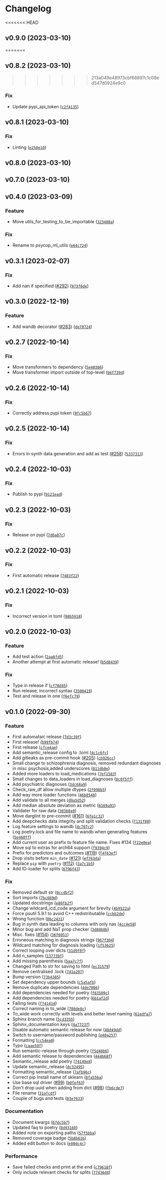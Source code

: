 # Changelog

<!--next-version-placeholder-->

<<<<<<< HEAD
## v0.9.0 (2023-03-10)
=======
## v0.8.2 (2023-03-10)
>>>>>>> 213a049e48973cbf68897c1c08ed547d0924e9c0
### Fix
* Update pypi_api_token ([`c2f4135`](https://github.com/Aarhus-Psychiatry-Research/psycop-ml-utils/commit/c2f4135bedbf923a028a9b24557dc9958c388f09))

## v0.8.1 (2023-03-10)
### Fix
* Linting ([`e250e10`](https://github.com/Aarhus-Psychiatry-Research/psycop-ml-utils/commit/e250e10d9501dfd147a10e8c48cdf50405efd0b5))

## v0.8.0 (2023-03-10)


## v0.7.0 (2023-03-10)


## v0.4.0 (2023-03-09)
### Feature
* Move utils_for_testing_to_be_importable ([`323488a`](https://github.com/Aarhus-Psychiatry-Research/psycop-ml-utils/commit/323488abc82308b4cd5512b345e3b5cfd8fc793b))

### Fix
* Rename to psycop_ml_utils ([`e64c724`](https://github.com/Aarhus-Psychiatry-Research/psycop-ml-utils/commit/e64c724669c04f4adfb82eef54d48db88a8c2d98))

## v0.3.1 (2023-02-07)
### Fix
* Add nan if specified ([#292](https://github.com/Aarhus-Psychiatry-Research/psycop-ml-utils/issues/292)) ([`973f6de`](https://github.com/Aarhus-Psychiatry-Research/psycop-ml-utils/commit/973f6deb0b9feccdad1f172ff5e10e9851690b93))

## v0.3.0 (2022-12-19)
### Feature
* Add wandb decorator ([#283](https://github.com/Aarhus-Psychiatry-Research/psycop-ml-utils/issues/283)) ([`de78724`](https://github.com/Aarhus-Psychiatry-Research/psycop-ml-utils/commit/de7872439f7e2dc6a0d41b3a16d32036eac12e18))

## v0.2.7 (2022-10-14)
### Fix
* Move transformers to dependency ([`5e40386`](https://github.com/Aarhus-Psychiatry-Research/psycop-ml-utils/commit/5e40386a4ae36a5ba1599ea25dccb28618c82750))
* Move transformer import outside of top-level ([`b6f7394`](https://github.com/Aarhus-Psychiatry-Research/psycop-ml-utils/commit/b6f7394526b32d81f1e2f454936967ee38d3b4d5))

## v0.2.6 (2022-10-14)
### Fix
* Correctly address pypi token ([`9fc5b67`](https://github.com/Aarhus-Psychiatry-Research/psycop-ml-utils/commit/9fc5b67ea061ffa507b48962cd2015da2ab96272))

## v0.2.5 (2022-10-14)
### Fix
* Errors in synth data generation and add as test ([#258](https://github.com/Aarhus-Psychiatry-Research/psycop-ml-utils/issues/258)) ([`5337313`](https://github.com/Aarhus-Psychiatry-Research/psycop-ml-utils/commit/5337313ab12e7e122c62ed3f340315c22cd6befb))

## v0.2.4 (2022-10-03)
### Fix
* Publish to pypi ([`9121ead`](https://github.com/Aarhus-Psychiatry-Research/psycop-ml-utils/commit/9121ead6479662209975e7c65b40ea55b128f556))

## v0.2.3 (2022-10-03)
### Fix
* Release on pypi ([`7d6a87c`](https://github.com/Aarhus-Psychiatry-Research/psycop-ml-utils/commit/7d6a87c8c540009ee16e2dfada133d2435d01aff))

## v0.2.2 (2022-10-03)
### Fix
* First automatic release ([`7483f22`](https://github.com/Aarhus-Psychiatry-Research/psycop-ml-utils/commit/7483f22add584e8fc7048b399df01305c73706f4))

## v0.2.1 (2022-10-03)
### Fix
* Incorrect version in toml ([`98b5918`](https://github.com/Aarhus-Psychiatry-Research/psycop-ml-utils/commit/98b59181587957b36976b6a82f6fe7dc36f8348d))

## v0.2.0 (2022-10-03)
### Feature
* Add test action ([`2aa6fd5`](https://github.com/Aarhus-Psychiatry-Research/psycop-ml-utils/commit/2aa6fd5da9bc82b5cdeb4190a8d835878b4ae96e))
* Another attempt at first automatic release! ([`b5d8439`](https://github.com/Aarhus-Psychiatry-Research/psycop-ml-utils/commit/b5d84390b4e72fc65a15f7656036a08f782e65e7))

### Fix
* Type in release if ([`cf70d45`](https://github.com/Aarhus-Psychiatry-Research/psycop-ml-utils/commit/cf70d4548af8b27aee0a596131ba158382daa36c))
* Run release, incorrect syntax ([`3500419`](https://github.com/Aarhus-Psychiatry-Research/psycop-ml-utils/commit/350041976006ce9ec5b5136899d6cd53b9a27c8a))
* Test and release in one ([`f6efc79`](https://github.com/Aarhus-Psychiatry-Research/psycop-ml-utils/commit/f6efc79ad05432542a281a9dbeb74196ddf9100f))

## v0.1.0 (2022-09-30)
### Feature
* First automataic release ([`7d3c39f`](https://github.com/Aarhus-Psychiatry-Research/psycop-ml-utils/commit/7d3c39f639dd1a97dabdb2baa7f170bf8f7eafe5))
* First release! ([`b99fb74`](https://github.com/Aarhus-Psychiatry-Research/psycop-ml-utils/commit/b99fb749ebee2b8d601f15e48cb36351d8a5c246))
* First release ([`cfce4ae`](https://github.com/Aarhus-Psychiatry-Research/psycop-ml-utils/commit/cfce4ae35ccb8ae3183a320518fb7d1469895bd3))
* Add semantic_release config to .toml ([`4c1c6fc`](https://github.com/Aarhus-Psychiatry-Research/psycop-ml-utils/commit/4c1c6fc0ae4583fc5f62fd8645649a1c74034ade))
* Add gitleaks as pre-commit hook ([#205](https://github.com/Aarhus-Psychiatry-Research/psycop-ml-utils/issues/205)) ([`cb926cc`](https://github.com/Aarhus-Psychiatry-Research/psycop-ml-utils/commit/cb926cca1277b09e096b5f086f07a377552e1cab))
* Small change to schizophrenia diagnosis, removed redundant diagnoses in misc psychosis,added underscores ([`811db0e`](https://github.com/Aarhus-Psychiatry-Research/psycop-ml-utils/commit/811db0e86e6410fff318703647e788c9991240bf))
* Added more loaders to load_medications ([`7ef1583`](https://github.com/Aarhus-Psychiatry-Research/psycop-ml-utils/commit/7ef1583aac1bc89db8fd3712341aa7aef5b0a5ca))
* Small changes to data_loaders in load_diagnoses ([`0c0f5ff`](https://github.com/Aarhus-Psychiatry-Research/psycop-ml-utils/commit/0c0f5ffec587556d57126d37d6caae1f6732467b))
* Add psychiatric diagnoses ([`3dc68a9`](https://github.com/Aarhus-Psychiatry-Research/psycop-ml-utils/commit/3dc68a919c4754b32ae513292f415897924a013a))
* Check_raw_df allow multiple dtypes ([`2f098b5`](https://github.com/Aarhus-Psychiatry-Research/psycop-ml-utils/commit/2f098b58c2ebcf7a0097cc5bd4cbd3e5ee6ad682))
* Add way more loader functions ([`46b8548`](https://github.com/Aarhus-Psychiatry-Research/psycop-ml-utils/commit/46b8548f1b897be1e7ec4fae91050442af1ca3f0))
* Add validate to all merges ([`d9a5d52`](https://github.com/Aarhus-Psychiatry-Research/psycop-ml-utils/commit/d9a5d5205e1f714e5d4174841955b202074ffc1f))
* Add median absolute deviation as metric ([`6169a91`](https://github.com/Aarhus-Psychiatry-Research/psycop-ml-utils/commit/6169a91dade8aab3861b3865f8c224d311563fd9))
* Validater for raw data ([`30360a9`](https://github.com/Aarhus-Psychiatry-Research/psycop-ml-utils/commit/30360a963887bb8a6b5b357ff4d1ae04cbd6cdfa))
* Move darglint to pre-commit ([#161](https://github.com/Aarhus-Psychiatry-Research/psycop-ml-utils/issues/161)) ([`6fe1c32`](https://github.com/Aarhus-Psychiatry-Research/psycop-ml-utils/commit/6fe1c32204023acf96260351b0dbb95f0068e721))
* Add deepchecks data integrity and split validation checks ([`f131f80`](https://github.com/Aarhus-Psychiatry-Research/psycop-ml-utils/commit/f131f80ea516442e7c7b26f639cb4d5e5f5c8e7c))
* Log feature settings to wandb ([`dc707c2`](https://github.com/Aarhus-Psychiatry-Research/psycop-ml-utils/commit/dc707c286aaf12698591d92d3f5e4ae42e1a8f06))
* Log poetry.lock and file name to wandb when generating features ([`5e460ff`](https://github.com/Aarhus-Psychiatry-Research/psycop-ml-utils/commit/5e460fff4176c6dba8effdc1c043c7ed9c72ca8b))
* Add current user as prefix to feature file name. Fixes #134 ([`f22e0ea`](https://github.com/Aarhus-Psychiatry-Research/psycop-ml-utils/commit/f22e0eac4960bfd87cf97790b95a49456bc2a952))
* Move sql to extras for arch64 support ([`f9394c9`](https://github.com/Aarhus-Psychiatry-Research/psycop-ml-utils/commit/f9394c9f7096660139c3bb96001022ed6b57e1cd))
* Prefix for predictors and outcomes ([#119](https://github.com/Aarhus-Psychiatry-Research/psycop-ml-utils/issues/119)) ([`f4f63ef`](https://github.com/Aarhus-Psychiatry-Research/psycop-ml-utils/commit/f4f63efed1da3cf930ade2e28e3ea8a3f14c309e))
* Drop visits before `min_date` ([#121](https://github.com/Aarhus-Psychiatry-Research/psycop-ml-utils/issues/121)) ([`ef763da`](https://github.com/Aarhus-Psychiatry-Research/psycop-ml-utils/commit/ef763dab65eeeb9d54d91a9b600439de8fd4564e))
* Replace `pip` with `poetry` ([#112](https://github.com/Aarhus-Psychiatry-Research/psycop-ml-utils/issues/112)) ([`3a7c1b5`](https://github.com/Aarhus-Psychiatry-Research/psycop-ml-utils/commit/3a7c1b5ff6fc9cedbbef864a5d1bfd922fa443bb))
* Add ID-loader for splits ([`6796f43`](https://github.com/Aarhus-Psychiatry-Research/psycop-ml-utils/commit/6796f436231f388f345afc437377fe6c7df9c83c))

### Fix
* Removed default str ([`0ccdbf2`](https://github.com/Aarhus-Psychiatry-Research/psycop-ml-utils/commit/0ccdbf21c77742c24c8dabc309bcc6ed310d22ef))
* Sort imports ([`7bc669d`](https://github.com/Aarhus-Psychiatry-Research/psycop-ml-utils/commit/7bc669d45a074b7e6de62110fde6ddf647b20338))
* Updated docstrings ([`e80fb2f`](https://github.com/Aarhus-Psychiatry-Research/psycop-ml-utils/commit/e80fb2f0afb2f50d26e2c9cc631da8a4993218f3))
* Change wildcard_icd_code argument for brevity ([`4b9522a`](https://github.com/Aarhus-Psychiatry-Research/psycop-ml-utils/commit/4b9522af3a073d4e8dd06a417f332992ca2dab19))
* Force psutil 5.9.1 to avoid C++ redistributable ([`ccbb2de`](https://github.com/Aarhus-Psychiatry-Research/psycop-ml-utils/commit/ccbb2de288ff2aeac1a2853379592ec2fbedc7e5))
* Wrong function ([`06c2431`](https://github.com/Aarhus-Psychiatry-Research/psycop-ml-utils/commit/06c243119a8d2837d3383b276727c98922ce27f3))
* Bug in synth data leading to columns with only nas ([`4cc4e58`](https://github.com/Aarhus-Psychiatry-Research/psycop-ml-utils/commit/4cc4e58f9c815023a2431b74a0bf86d7c439c8ab))
* Minor bug and add NaT prop checker ([`3d8868b`](https://github.com/Aarhus-Psychiatry-Research/psycop-ml-utils/commit/3d8868bd37b00ab7535c1d950b7cfd38acdc763c))
* Misc. fixes ([#154](https://github.com/Aarhus-Psychiatry-Research/psycop-ml-utils/issues/154)) ([`36f6051`](https://github.com/Aarhus-Psychiatry-Research/psycop-ml-utils/commit/36f60515caa50b6d1482d7d9a4b4e9f1ee795da2))
* Erroneous matching in diagnosis strings ([`967f304`](https://github.com/Aarhus-Psychiatry-Research/psycop-ml-utils/commit/967f304425c8a7a8d3d7d24ef2a3eef7e15b7cac))
* Wildcard matching for diagnosis loading ([`1f53625`](https://github.com/Aarhus-Psychiatry-Research/psycop-ml-utils/commit/1f53625f252449b565763e951502378694476316))
* Correct looping over dicts ([`31d9f0f`](https://github.com/Aarhus-Psychiatry-Research/psycop-ml-utils/commit/31d9f0ffdd873eb0f2f6067ef3b7acaf293bf8bd))
* Add n_samples ([`13773bf`](https://github.com/Aarhus-Psychiatry-Research/psycop-ml-utils/commit/13773bf42746d7ee066f217b6cc4f375019ce929))
* Add missing parenthesis ([`5aa7c7f`](https://github.com/Aarhus-Psychiatry-Research/psycop-ml-utils/commit/5aa7c7f0a324612355b90863bf8661dbfafa82f3))
* Changed Path to str for saving to html ([`ec31579`](https://github.com/Aarhus-Psychiatry-Research/psycop-ml-utils/commit/ec3157993f132618c9fa762b56937dd62facc422))
* Remove centralised .lock ([`741a207`](https://github.com/Aarhus-Psychiatry-Research/psycop-ml-utils/commit/741a20709c2e63080ecf3e8099fab0eab75b1f68))
* Bump version ([`73b4385`](https://github.com/Aarhus-Psychiatry-Research/psycop-ml-utils/commit/73b438575cca2654f82280b5e1201db7fd7f162c))
* Set dependency upper bounds ([`c5a5afb`](https://github.com/Aarhus-Psychiatry-Research/psycop-ml-utils/commit/c5a5afb7375e1e1bfd202c4ff6e0ed22a0ce5269))
* Remove duplicate dependencies ([`4de7006`](https://github.com/Aarhus-Psychiatry-Research/psycop-ml-utils/commit/4de7006b5ef18f80f424df91e0f08c47399b8c5a))
* Add dependencies needed for poetry ([`f63509c`](https://github.com/Aarhus-Psychiatry-Research/psycop-ml-utils/commit/f63509cd11a3539473dae83854e1c0e825495e87))
* Add dependencies needed for poetry ([`6b1af2d`](https://github.com/Aarhus-Psychiatry-Research/psycop-ml-utils/commit/6b1af2d5acd0af4ba78540485ef2e161483d27aa))
* Failing tests ([`f741414`](https://github.com/Aarhus-Psychiatry-Research/psycop-ml-utils/commit/f741414000b3b05955f3cadad75643ec6ff3b3d6))
* Correct naming in to_wide ([`708de8c`](https://github.com/Aarhus-Psychiatry-Research/psycop-ml-utils/commit/708de8c6fa9b7615f0002deb55a5e23489dd07e8))
* To_wide work correctly with levels and better level naming ([`61edfa7`](https://github.com/Aarhus-Psychiatry-Research/psycop-ml-utils/commit/61edfa754b5abb2760e3ecde4e0aa146e0f31b87))
* Sphinx branch name ([`5cd3355`](https://github.com/Aarhus-Psychiatry-Research/psycop-ml-utils/commit/5cd33556f90165a150b765e695199a1f49525f59))
* Sphinx_documentation keys ([`4a77237`](https://github.com/Aarhus-Psychiatry-Research/psycop-ml-utils/commit/4a772371eb73ca82cd366e6c7c28dba3799f7188))
* Disable automatic semantic release for now ([`48d49dd`](https://github.com/Aarhus-Psychiatry-Research/psycop-ml-utils/commit/48d49dde74e7a49d49873dc1ae9eed982c12bc2c))
* Switch to username/password publishing ([`e40a257`](https://github.com/Aarhus-Psychiatry-Research/psycop-ml-utils/commit/e40a2572217b865a62a43695e51549d204c81495))
* Formatting ([`cc54ea0`](https://github.com/Aarhus-Psychiatry-Research/psycop-ml-utils/commit/cc54ea0e8d47952ccbd90ee849c85333f2882c3d))
* Typo ([`caae59f`](https://github.com/Aarhus-Psychiatry-Research/psycop-ml-utils/commit/caae59fba8bfe684a01b387bcc745cbaa34f6448))
* Run semantic-release through poetry ([`f5d40b6`](https://github.com/Aarhus-Psychiatry-Research/psycop-ml-utils/commit/f5d40b615a64a5e270f570a22e41b39b91e731b5))
* Add semantic release to dependencies ([`444b68f`](https://github.com/Aarhus-Psychiatry-Research/psycop-ml-utils/commit/444b68f609620cf2a92c68bb049bb7204eb0ab12))
* Semantic_release add poetry ([`74149e8`](https://github.com/Aarhus-Psychiatry-Research/psycop-ml-utils/commit/74149e831bbc056f27b333306e5bdb3b64649d8a))
* Update semantic_release ([`dc32495`](https://github.com/Aarhus-Psychiatry-Research/psycop-ml-utils/commit/dc324953e10574155cf6840606bcbc9e204fc347))
* Formatting semantic_release ([`7afb96c`](https://github.com/Aarhus-Psychiatry-Research/psycop-ml-utils/commit/7afb96c71dfd95d1563b812cda4efd7d5ccdc32b))
* Correct pip install name of sklearn ([`8fa556a`](https://github.com/Aarhus-Psychiatry-Research/psycop-ml-utils/commit/8fa556ad8afd7716e70b16bce002918cc9420e9e))
* Use base sql driver ([#99](https://github.com/Aarhus-Psychiatry-Research/psycop-ml-utils/issues/99)) ([`b0fef63`](https://github.com/Aarhus-Psychiatry-Research/psycop-ml-utils/commit/b0fef63843df43e64aec3319a37d717d371e63b4))
* Don't drop uuid when adding from dict ([#98](https://github.com/Aarhus-Psychiatry-Research/psycop-ml-utils/issues/98)) ([`fb6cde7`](https://github.com/Aarhus-Psychiatry-Research/psycop-ml-utils/commit/fb6cde77c33c6a23cca4b816074d7ef638d9e23a))
* File rename ([`31afcdf`](https://github.com/Aarhus-Psychiatry-Research/psycop-ml-utils/commit/31afcdfda92de2b035c32865a7b4d01a4317ff4c))
* Couple of bugs and tests ([`03e7633`](https://github.com/Aarhus-Psychiatry-Research/psycop-ml-utils/commit/03e76333652ded05a6f23f3c882743d3bea811a1))

### Documentation
* Document kwargs ([`67dc5b7`](https://github.com/Aarhus-Psychiatry-Research/psycop-ml-utils/commit/67dc5b701faaf6bc52e2125262df346831e10a32))
* Updated faq to poetry ([`8d93160`](https://github.com/Aarhus-Psychiatry-Research/psycop-ml-utils/commit/8d93160e1d92d885f72b2d3096a9acf6b9d4b684))
* Added note on exporting paths ([`57f5bba`](https://github.com/Aarhus-Psychiatry-Research/psycop-ml-utils/commit/57f5bba30812fe93f76cd617f913981e35bf4a91))
* Removed coverage badge ([`5b8b61b`](https://github.com/Aarhus-Psychiatry-Research/psycop-ml-utils/commit/5b8b61b8cd759bce3f0f92290db609efbd647955))
* Added edit button to docs ([`e00dc4c`](https://github.com/Aarhus-Psychiatry-Research/psycop-ml-utils/commit/e00dc4c93d2e40dedb78ad110c78b6a6015a7973))

### Performance
* Save failed checks and print at the end ([`c79618f`](https://github.com/Aarhus-Psychiatry-Research/psycop-ml-utils/commit/c79618f887ce27ada7426f24550c21622e3caccb))
* Only include relevant checks for splits ([`77d36d4`](https://github.com/Aarhus-Psychiatry-Research/psycop-ml-utils/commit/77d36d4fc14e13f68929c8a5a7287884cd99ffc8))
